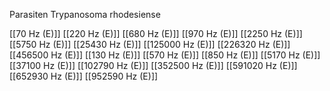 Parasiten Trypanosoma rhodesiense

[[70 Hz (E)]]
[[220 Hz (E)]]
[[680 Hz (E)]]
[[970 Hz (E)]]
[[2250 Hz (E)]]
[[5750 Hz (E)]]
[[25430 Hz (E)]]
[[125000 Hz (E)]]
[[226320 Hz (E)]]
[[456500 Hz (E)]]
[[130 Hz (E)]]
[[570 Hz (E)]]
[[850 Hz (E)]]
[[5170 Hz (E)]]
[[37100 Hz (E)]]
[[102790 Hz (E)]]
[[352500 Hz (E)]]
[[591020 Hz (E)]]
[[652930 Hz (E)]]
[[952590 Hz (E)]]